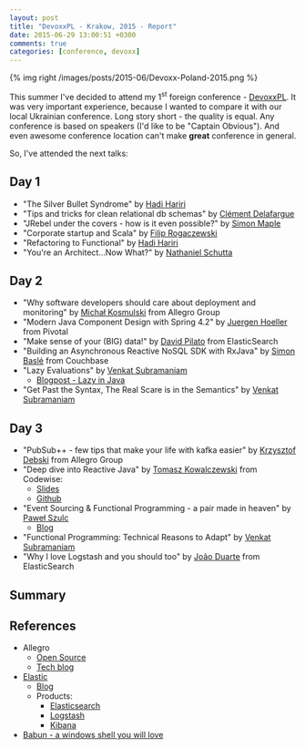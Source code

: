 ```yaml
---
layout: post
title: "DevoxxPL - Krakow, 2015 - Report"
date: 2015-06-29 13:00:51 +0300
comments: true
categories: [conference, devoxx]
---
```


{% img right /images/posts/2015-06/Devoxx-Poland-2015.png %}

This summer I've decided to attend my 1<sup>st</sup> foreign conference - [DevoxxPL](http://devoxx.pl). It was very important experience, because I wanted to compare it with our local Ukrainian conference. Long story short - the quality is equal. Any conference is based on speakers (I'd like to be "Captain Obvious"). And even awesome conference location can't make **great** conference in general.

So, I've attended the next talks:

## Day 1

- "The Silver Bullet Syndrome" by [Hadi Hariri](http://hadihariri.com/)
- "Tips and tricks for clean relational db schemas" by [Clément Delafargue](https://twitter.com/clementd)
- "JRebel under the covers - how is it even possible?" by [Simon Maple](https://twitter.com/sjmaple)
- "Corporate startup and Scala" by [Filip Rogaczewski](https://plus.google.com/114974986229567009127/posts)
- "Refactoring to Functional" by [Hadi Hariri](http://hadihariri.com/)
- "You're an Architect...Now What?" by [Nathaniel Schutta](https://twitter.com/ntschutta)

## Day 2
- "Why software developers should care about deployment and monitoring" by [Michał Kosmulski](http://allegrotech.io/authors/michal.kosmulski/) from Allegro Group
- "Modern Java Component Design with Spring 4.2" by [Juergen Hoeller](https://twitter.com/springjuergen) from Pivotal
- "Make sense of your (BIG) data!" by [David Pilato](https://twitter.com/dadoonet) from ElasticSearch
- "Building an Asynchronous Reactive NoSQL SDK with RxJava" by [Simon Baslé](https://about.me/simonbasle) from Couchbase
- "Lazy Evaluations" by [Venkat Subramaniam](https://twitter.com/venkat_s)
  - [Blogpost - Lazy in Java](http://blog.agiledeveloper.com/2015/06/lazy-in-java_24.html)
- "Get Past the Syntax, The Real Scare is in the Semantics" by [Venkat Subramaniam](https://twitter.com/venkat_s)

## Day 3
- "PubSub++ - few tips that make your life with kafka easier" by [Krzysztof Debski](https://twitter.com/DebskiChris) from Allegro Group
- "Deep dive into Reactive Java" by [Tomasz Kowalczewski](https://twitter.com/tkowalcz) from Codewise:
  - [Slides](http://www.slideshare.net/tkowalcz/deep-dive-reactive-java-devoxxpl)
  - [Github](https://github.com/tkowalcz/presentations)
- "Event Sourcing & Functional Programming - a pair made in heaven" by [Paweł Szulc](https://twitter.com/rabbitonweb)
  - [Blog](http://www.rabbitonweb.com/)
- "Functional Programming: Technical Reasons to Adapt" by [Venkat Subramaniam](https://twitter.com/venkat_s)
- "Why I love Logstash and you should too" by [João Duarte](https://twitter.com/jsvd) from ElasticSearch

## Summary


## References
* Allegro
  * [Open Source](http://allegrotech.io/open-source/)
  * [Tech blog](http://allegrotech.io/)
* [Elastic](https://www.elastic.co)
  * [Blog](https://www.elastic.co/blog)
  * Products:
    * [Elasticsearch](https://www.elastic.co/products/elasticsearch)
    * [Logstash](https://www.elastic.co/products/logstash)
    * [Kibana](https://www.elastic.co/products/kibana)
* [Babun - a windows shell you will love](http://babun.github.io/)
